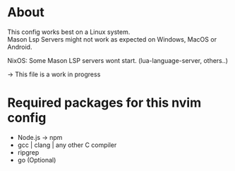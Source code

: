 # About
This config works best on a Linux system.</br>
Mason Lsp Servers might not work as expected on Windows, MacOS or Android. </br>

NixOS: Some Mason LSP servers wont start. (lua-language-server, others..)
</br>

-> This file is a work in progress 
</br>


# Required packages for this nvim config
<ul>
    <li>Node.js -> npm</li>
    <li>gcc | clang | any other C compiler</li>
    <li>ripgrep</li>
    <li>go (Optional)</li>
</ul>
